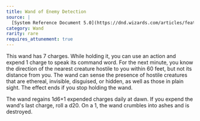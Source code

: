 ```yaml
---
title: Wand of Enemy Detection
source: |
  [System Reference Document 5.0](https://dnd.wizards.com/articles/features/systems-reference-document-srd)
category: Wand
rarity: rare
requires_attunement: true
---
```


This wand has 7 charges. While holding it, you can use an action and expend 1 charge to speak its command word. For the next minute, you know the direction of the nearest creature hostile to you within 60 feet, but not its distance from you. The wand can sense the presence of hostile creatures that are ethereal, invisible, disguised, or hidden, as well as those in plain sight. The effect ends if you stop holding the wand.

The wand regains 1d6+1 expended charges daily at dawn. If you expend the wand's last charge, roll a d20. On a 1, the wand crumbles into ashes and is destroyed.
